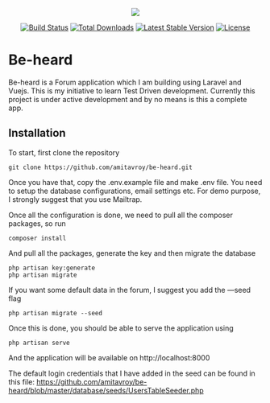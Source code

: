 <p align="center"><img src="https://laravel.com/assets/img/components/logo-laravel.svg"></p>

<p align="center">
<a href="https://travis-ci.org/amitavroy/be-heard"><img src="https://travis-ci.org/amitavroy/be-heard.svg" alt="Build Status"></a>
<a href="https://packagist.org/packages/laravel/framework"><img src="https://poser.pugx.org/laravel/framework/d/total.svg" alt="Total Downloads"></a>
<a href="https://packagist.org/packages/laravel/framework"><img src="https://poser.pugx.org/laravel/framework/v/stable.svg" alt="Latest Stable Version"></a>
<a href="https://packagist.org/packages/laravel/framework"><img src="https://poser.pugx.org/laravel/framework/license.svg" alt="License"></a>
</p>

# Be-heard

Be-heard is a Forum application which I am building using Laravel and Vuejs. This is my initiative to learn Test Driven development. Currently this project is under active development and by no means is this a complete app.

## Installation

To start, first clone the repository

```
git clone https://github.com/amitavroy/be-heard.git
```

Once you have that, copy the .env.example file and make .env file. You need to setup the database configurations, email settings etc. For demo purpose, I strongly suggest that you use Mailtrap.

Once all the configuration is done, we need to pull all the composer packages, so run 

```
composer install
```

And pull all the packages, generate the key and then migrate the database

```
php artisan key:generate
php artisan migrate
```

If you want some default data in the forum, I suggest you add the —seed flag

```
php artisan migrate --seed
```

Once this is done, you should be able to serve the application using

```
php artisan serve
```

And the application will be available on http://localhost:8000 

The default login credentials that I have added in the seed can be found in this file: https://github.com/amitavroy/be-heard/blob/master/database/seeds/UsersTableSeeder.php